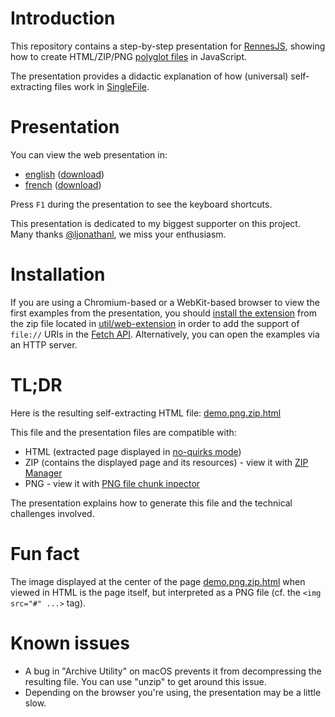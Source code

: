 # Introduction

This repository contains a step-by-step presentation for [RennesJS](https://www.meetup.com/fr-FR/RennesJS), showing how to create HTML/ZIP/PNG [polyglot files](https://en.wikipedia.org/wiki/Polyglot_(computing)) in JavaScript.

The presentation provides a didactic explanation of how (universal) self-extracting files work in [SingleFile](https://github.com/gildas-lormeau/SingleFile).

# Presentation

You can view the web presentation in:
 - [english](https://gildas-lormeau.github.io/Polyglot-HTML-ZIP-PNG/en-EN/dist/presentation-polyglot-png-zip-html_en-EN.html) ([download](https://github.com/gildas-lormeau/Polyglot-HTML-ZIP-PNG/raw/main/en-EN/dist/presentation-polyglot-png-zip-html_en-EN.html))
 - [french](https://gildas-lormeau.github.io/Polyglot-HTML-ZIP-PNG/fr-FR/dist/presentation-polyglot-png-zip-html_fr-FR.html) ([download](https://github.com/gildas-lormeau/Polyglot-HTML-ZIP-PNG/raw/main/fr-FR/dist/presentation-polyglot-png-zip-html_fr-FR.html))

Press `F1` during the presentation to see the keyboard shortcuts.

This presentation is dedicated to my biggest supporter on this project. Many thanks [@ljonathanl](https://github.com/ljonathanl), we miss your enthusiasm.

# Installation

If you are using a Chromium-based or a WebKit-based browser to view the first examples from the presentation, you should [install the extension](https://developer.chrome.com/docs/extensions/get-started/tutorial/hello-world#load-unpacked) from the zip file located in [util/web-extension](https://github.com/gildas-lormeau/Polyglot-HTML-ZIP-PNG/tree/main/util/web-extension) in order to add the support of `file://` URIs in the [Fetch API](https://developer.mozilla.org/en-US/docs/Web/API/Fetch_API). Alternatively, you can open the examples via an HTTP server.

# TL;DR
 
Here is the resulting self-extracting HTML file: [demo.png.zip.html](https://github.com/gildas-lormeau/Polyglot-HTML-ZIP-PNG/raw/main/demo.png.zip.html)

This file and the presentation files are compatible with: 
 - HTML (extracted page displayed in [no-quirks mode](https://dom.spec.whatwg.org/#concept-document-no-quirks))
 - ZIP (contains the displayed page and its resources) - view it with [ZIP Manager](https://gildas-lormeau.github.io/zip-manager/)
 - PNG - view it with [PNG file chunk inpector](https://www.nayuki.io/page/png-file-chunk-inspector)

The presentation explains how to generate this file and the technical challenges involved.

# Fun fact

The image displayed at the center of the page [demo.png.zip.html](https://github.com/gildas-lormeau/Polyglot-HTML-ZIP-PNG/raw/main/demo.png.zip.html) when viewed in HTML is the page itself, but interpreted as a PNG file (cf. the `<img src="#" ...>` tag).

# Known issues

 - A bug in "Archive Utility" on macOS prevents it from decompressing the resulting file. You can use "unzip" to get around this issue.
 - Depending on the browser you're using, the presentation may be a little slow.
